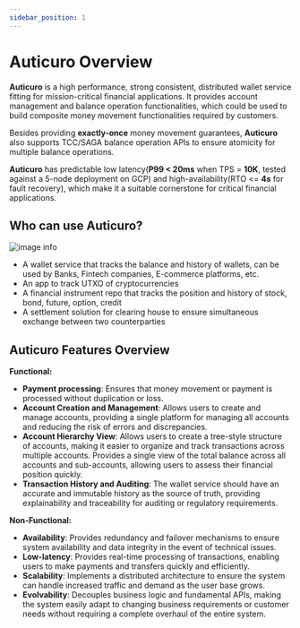 ```yaml
---
sidebar_position: 1
---
```


# Auticuro Overview

**Auticuro** is a high performance, strong consistent, distributed wallet service fitting for mission-critical financial
applications. It provides account management and balance operation functionalities, which could be used to build composite
money movement functionalities required by customers.

Besides providing **exactly-once** money movement guarantees, **Auticuro** also supports TCC/SAGA balance operation APIs to
ensure atomicity for multiple balance operations.

**Auticuro** has predictable low latency(**P99 < 20ms** when TPS = **10K**, tested against a 5-node deployment on GCP)
and high-availability(RTO <= **4s** for fault recovery), which make it a suitable cornerstone for critical financial
applications.

## Who can use Auticuro?
![image info](@site/static/img/overview/Auticuro-use-cases.svg)

- A wallet service that tracks the balance and history of wallets, can be used by Banks, Fintech companies, 
  E-commerce platforms, etc.
- An app to track UTXO of cryptocurrencies
- A financial instrument repo that tracks the position and history of stock, bond, future, option, credit
- A settlement solution for clearing house to ensure simultaneous exchange between two counterparties

## Auticuro Features Overview
**Functional:**
- **Payment processing**: Ensures that money movement or payment is processed without duplication or 
loss.
- **Account Creation and Management**: Allows users to create and manage accounts, providing a single 
  platform for managing all accounts and reducing the risk of errors and discrepancies.
- **Account Hierarchy View**: Allows users to create a tree-style structure of accounts, making it 
  easier to organize and track transactions across multiple accounts. Provides a single view of the total balance across all accounts and sub-accounts, allowing users to assess their financial position quickly.
- **Transaction History and Auditing**: The wallet service should have an accurate and immutable 
  history as the source of truth,  providing explainability and traceability for auditing or regulatory requirements.

**Non-Functional:**
- **Availability**: Provides redundancy and failover mechanisms to ensure system availability and 
data integrity in the event of technical issues.
- **Low-latency**: Provides real-time processing of transactions, enabling users to make payments and 
  transfers quickly and efficiently.
- **Scalability**: Implements a distributed architecture to ensure the system can handle increased 
  traffic and demand as the user base grows.
- **Evolvability**: Decouples business logic and fundamental APIs, making the system easily adapt to 
  changing business requirements or customer needs without requiring a complete overhaul of the entire system.